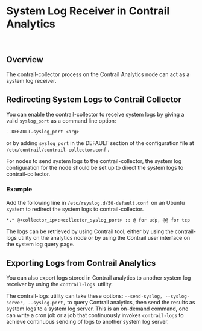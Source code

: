 # System Log Receiver in Contrail Analytics

 

## Overview

The contrail-collector process on the Contrail Analytics node can act as
a system log receiver.

## Redirecting System Logs to Contrail Collector

You can enable the contrail-collector to receive system logs by giving a
valid `syslog_port` as a command line option:

`--DEFAULT.syslog_port <arg>`

or by adding `syslog_port` in the DEFAULT section​ of the configuration
file at `/etc/contrail/contrail-collector.conf` .

For nodes to send system logs to the contrail-collector, the system log
configuration for the node should be set up to direct the system logs to
contrail-collector.

<div id="jd0e40" class="example" dir="ltr">

### Example

Add the following line in `/etc/rsyslog.d/50-default.conf `on an Ubuntu
system to redirect the system logs to contrail-collector.

    *.* @<collector_ip>:<collector_syslog_port> :: @ for udp, @@ for tcp

</div>

The logs can be retrieved by using Contrail tool, either by using the
contrail-logs utility on the analytics node or by using the Contrail
user interface on the system log query page.

## Exporting Logs from Contrail Analytics

You can also export logs stored in Contrail analytics to another system
log receiver by using the `contrail-logs `utility.

The contrail-logs utility can take these options:
`--send-syslog, --syslog-server, --syslog-port,` to query Contrail
analytics, then send the results as system logs to a system log server.
This is an on-demand command, one can write a cron job or a job that
continuously invokes `contrail-logs` to achieve continuous sending of
logs to another system log server.

 
